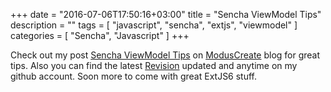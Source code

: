 +++
date = "2016-07-06T17:50:16+03:00"
title = "Sencha ViewModel Tips"
description = ""
tags = [
    "javascript",
    "sencha",
    "extjs",
    "viewmodel"
]
categories = [
    "Sencha",
    "Javascript"
]
+++

Check out my post <a href="http://moduscreate.com/sencha-viewmodel-tips/" target="_blank">Sencha ViewModel Tips</a> on <a href="http://moduscreate.com" target="_blank">ModusCreate</a> blog for great tips. Also you can find the latest <a href="https://gist.github.com/vadimpopa/fcebedfc2570e6fe197188257e235e01" target="_blank">Revision</a> updated and anytime on my github account. Soon more to come with great ExtJS6 stuff.


